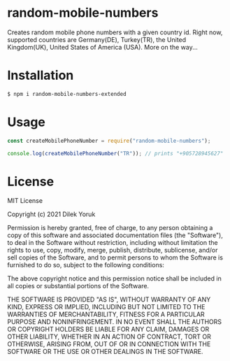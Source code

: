 # random-mobile-numbers

Creates random mobile phone numbers with a given country id.
Right now, supported countries are Germany(DE), Turkey(TR), the United Kingdom(UK), United States of America (USA). More on the way...

# Installation

```sh
$ npm i random-mobile-numbers-extended
```

# Usage

```js
const createMobilePhoneNumber = require("random-mobile-numbers");

console.log(createMobilePhoneNumber("TR")); // prints "+905728945627"
```

# License

MIT License

Copyright (c) 2021 Dilek Yoruk

Permission is hereby granted, free of charge, to any person obtaining a copy
of this software and associated documentation files (the "Software"), to deal
in the Software without restriction, including without limitation the rights
to use, copy, modify, merge, publish, distribute, sublicense, and/or sell
copies of the Software, and to permit persons to whom the Software is
furnished to do so, subject to the following conditions:

The above copyright notice and this permission notice shall be included in all
copies or substantial portions of the Software.

THE SOFTWARE IS PROVIDED "AS IS", WITHOUT WARRANTY OF ANY KIND, EXPRESS OR
IMPLIED, INCLUDING BUT NOT LIMITED TO THE WARRANTIES OF MERCHANTABILITY,
FITNESS FOR A PARTICULAR PURPOSE AND NONINFRINGEMENT. IN NO EVENT SHALL THE
AUTHORS OR COPYRIGHT HOLDERS BE LIABLE FOR ANY CLAIM, DAMAGES OR OTHER
LIABILITY, WHETHER IN AN ACTION OF CONTRACT, TORT OR OTHERWISE, ARISING FROM,
OUT OF OR IN CONNECTION WITH THE SOFTWARE OR THE USE OR OTHER DEALINGS IN THE
SOFTWARE.
